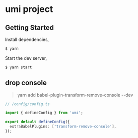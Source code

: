 # umi project

## Getting Started

Install dependencies,

```bash
$ yarn
```

Start the dev server,

```bash
$ yarn start
```

## drop console

> yarn add babel-plugin-transform-remove-console --dev

```ts
// /config/config.ts

import { defineConfig } from 'umi';

export default defineConfig({
  extraBabelPlugins: ['transform-remove-console'],
});
```
